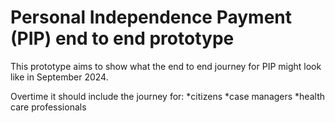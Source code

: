 # Personal Independence Payment (PIP) end to end prototype

This prototype aims to show what the end to end journey for PIP might look like in September 2024.

Overtime it should include the journey for:
*citizens
*case managers
*health care professionals
